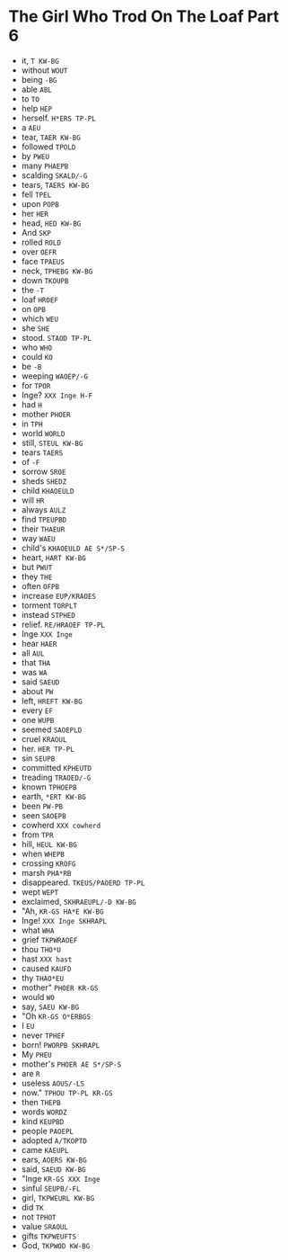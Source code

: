 # The Girl Who Trod On The Loaf Part 6

* it, `T KW-BG`
* without `WOUT`
* being `-BG`
* able `ABL`
* to `TO`
* help `HEP`
* herself. `H*ERS TP-PL`
* a `AEU`
* tear, `TAER KW-BG`
* followed `TPOLD`
* by `PWEU`
* many `PHAEPB`
* scalding `SKALD/-G`
* tears, `TAERS KW-BG`
* fell `TPEL`
* upon `POPB`
* her `HER`
* head, `HED KW-BG`
* And `SKP`
* rolled `ROLD`
* over `OEFR`
* face `TPAEUS`
* neck, `TPHEBG KW-BG`
* down `TKOUPB`
* the `-T`
* loaf `HROEF`
* on `OPB`
* which `WEU`
* she `SHE`
* stood. `STAOD TP-PL`
* who `WHO`
* could `KO`
* be `-B`
* weeping `WAOEP/-G`
* for `TPOR`
* Inge? `XXX Inge H-F`
* had `H`
* mother `PHOER`
* in `TPH`
* world `WORLD`
* still, `STEUL KW-BG`
* tears `TAERS`
* of `-F`
* sorrow `SROE`
* sheds `SHEDZ`
* child `KHAOEULD`
* will `HR`
* always `AULZ`
* find `TPEUPBD`
* their `THAEUR`
* way `WAEU`
* child's `KHAOEULD AE S*/SP-S`
* heart, `HART KW-BG`
* but `PWUT`
* they `THE`
* often `OFPB`
* increase `EUP/KRAOES`
* torment `TORPLT`
* instead `STPHED`
* relief. `RE/HRAOEF TP-PL`
* Inge `XXX Inge`
* hear `HAER`
* all `AUL`
* that `THA`
* was `WA`
* said `SAEUD`
* about `PW`
* left, `HREFT KW-BG`
* every `EF`
* one `WUPB`
* seemed `SAOEPLD`
* cruel `KRAOUL`
* her. `HER TP-PL`
* sin `SEUPB`
* committed `KPHEUTD`
* treading `TRAOED/-G`
* known `TPHOEPB`
* earth, `*ERT KW-BG`
* been `PW-PB`
* seen `SAOEPB`
* cowherd `XXX cowherd`
* from `TPR`
* hill, `HEUL KW-BG`
* when `WHEPB`
* crossing `KROFG`
* marsh `PHA*RB`
* disappeared. `TKEUS/PAOERD TP-PL`
* wept `WEPT`
* exclaimed, `SKHRAEUPL/-D KW-BG`
* "Ah, `KR-GS HA*E KW-BG`
* Inge! `XXX Inge SKHRAPL`
* what `WHA`
* grief `TKPWRAOEF`
* thou `THO*U`
* hast `XXX hast`
* caused `KAUFD`
* thy `THAO*EU`
* mother" `PHOER KR-GS`
* would `WO`
* say, `SAEU KW-BG`
* "Oh `KR-GS O*ERBGS`
* I `EU`
* never `TPHEF`
* born! `PWORPB SKHRAPL`
* My `PHEU`
* mother's `PHOER AE S*/SP-S`
* are `R`
* useless `AOUS/-LS`
* now." `TPHOU TP-PL KR-GS`
* then `THEPB`
* words `WORDZ`
* kind `KEUPBD`
* people `PAOEPL`
* adopted `A/TKOPTD`
* came `KAEUPL`
* ears, `AOERS KW-BG`
* said, `SAEUD KW-BG`
* "Inge `KR-GS XXX Inge`
* sinful `SEUPB/-FL`
* girl, `TKPWEURL KW-BG`
* did `TK`
* not `TPHOT`
* value `SRAOUL`
* gifts `TKPWEUFTS`
* God, `TKPWOD KW-BG`
